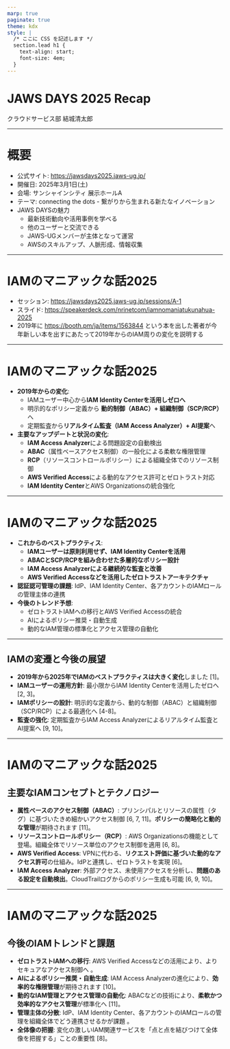```yaml
---
marp: true
paginate: true
theme: kdx
style: |
  /* ここに CSS を記述します */
  section.lead h1 {
    text-align: start;
    font-size: 4em;
  }
---
```


<!--
_class: lead
_paginate: false
-->

# JAWS DAYS 2025 Recap

クラウドサービス部
結城清太郎

---

# 概要

- 公式サイト: https://jawsdays2025.jaws-ug.jp/
- 開催日: 2025年3月1日(土)
- 会場: サンシャインシティ 展示ホールA
- テーマ: connecting the dots - 繋がりから生まれる新たなイノベーション
- JAWS DAYSの魅力
  - 最新技術動向や活用事例を学べる
  - 他のユーザーと交流できる
  - JAWS-UGメンバーが主体となって運営
  - AWSのスキルアップ、人脈形成、情報収集

---

# IAMのマニアックな話2025

- セッション: https://jawsdays2025.jaws-ug.jp/sessions/A-1
- スライド: https://speakerdeck.com/nrinetcom/iamnomaniatukunahua-2025
- 2019年に https://booth.pm/ja/items/1563844 という本を出した著者が今年新しい本を出すにあたって2019年からのIAM周りの変化を説明する

---

# IAMのマニアックな話2025

- **2019年からの変化**:
  - IAMユーザー中心から**IAM Identity Centerを活用しゼロへ** 
  - 明示的なポリシー定義から **動的制御（ABAC）+ 組織制御（SCP/RCP）** へ 
  - 定期監査から**リアルタイム監査（IAM Access Analyzer）+ AI提案**へ 
- **主要なアップデートと状況の変化**:
  - **IAM Access Analyzer**による問題設定の自動検出
  - **ABAC**（属性ベースアクセス制御）の一般化による柔軟な権限管理
  - **RCP**（リソースコントロールポリシー）による組織全体でのリソース制御
  - **AWS Verified Access**による動的なアクセス許可とゼロトラスト対応
  - **IAM Identity Center**とAWS Organizationsの統合強化

---

# IAMのマニアックな話2025

- **これからのベストプラクティス**:
  - **IAMユーザーは原則利用せず、IAM Identity Centerを活用** 
  - **ABACとSCP/RCPを組み合わせた多層的なポリシー設計** 
  - **IAM Access Analyzerによる継続的な監査と改善** 
  - **AWS Verified Accessなどを活用したゼロトラストアーキテクチャ** 
- **認証認可管理の課題**: IdP、IAM Identity Center、各アカウントのIAMロールの管理主体の連携 
- **今後のトレンド予想**:
  - ゼロトラストIAMへの移行とAWS Verified Accessの統合 
  - AIによるポリシー推奨・自動生成 
  - 動的なIAM管理の標準化とアクセス管理の自動化 
    
---

## IAMの変遷と今後の展望

- **2019年から2025年でIAMのベストプラクティスは大きく変化**しました [1]。
- **IAMユーザーの運用方針**: 最小限からIAM Identity Centerを活用したゼロへ [2, 3]。
- **IAMポリシーの設計**: 明示的な定義から、動的な制御（ABAC）と組織制御（SCP/RCP）による最適化へ [4-8]。
- **監査の強化**: 定期監査からIAM Access Analyzerによるリアルタイム監査とAI提案へ [9, 10]。

---

# IAMのマニアックな話2025

## 主要なIAMコンセプトとテクノロジー

- **属性ベースのアクセス制御（ABAC）**: プリンシパルとリソースの属性（タグ）に基づいたきめ細かいアクセス制御 [6, 7, 11]。**ポリシーの簡略化と動的な管理**が期待されます [11]。
- **リソースコントロールポリシー（RCP）**: AWS Organizationsの機能として登場。組織全体でリソース単位のアクセス制御を適用 [6, 8]。
- **AWS Verified Access**: VPNに代わる、**リクエスト評価に基づいた動的なアクセス許可**の仕組み。IdPと連携し、ゼロトラストを実現 [6]。
- **IAM Access Analyzer**: 外部アクセス、未使用アクセスを分析し、**問題のある設定を自動検出**。CloudTrailログからのポリシー生成も可能 [6, 9, 10]。

---

# IAMのマニアックな話2025

## 今後のIAMトレンドと課題

- **ゼロトラストIAMへの移行**: AWS Verified Accessなどの活用により、よりセキュアなアクセス制御へ 。
- **AIによるポリシー推奨・自動生成**: IAM Access Analyzerの進化により、**効率的な権限管理**が期待されます [10]。
- **動的なIAM管理とアクセス管理の自動化**: ABACなどの技術により、**柔軟かつ効率的なアクセス管理**が標準化へ [11]。
- **管理主体の分散**: IdP、IAM Identity Center、各アカウントのIAMロールの管理を組織全体でどう連携させるかが課題 。
- **全体像の把握**: 変化の激しいIAM関連サービスを「点と点を結びつけて全体像を把握する」ことの重要性 [8]。
